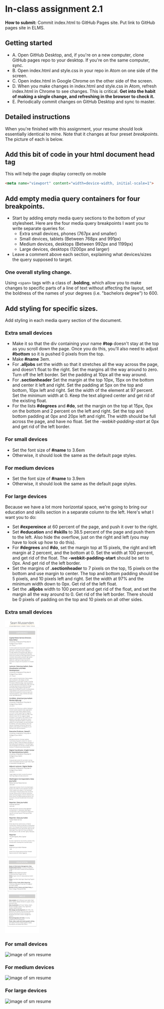 # In-class assignment 2.1

**How to submit:** Commit index.html to GitHub Pages site. Put link to GitHub pages site in ELMS.

## Getting started

* A. Open GitHub Desktop, and, if you're on a new computer, clone GitHub pages repo to your desktop. If you're on the same computer, sync.
* B. Open index.html and style.css in your repo in Atom on one side of the screen.
* C. Open index.html in Google Chrome on the other side of the screen.
* D. When you make changes in index.html and style.css in Atom, refresh index.html in Chrome to see changes. This is critical.  **Get into the habit of making a single change, and refreshing in the browser to check it.**
* E. Periodically commit changes on GitHub Desktop and sync to master.  

## Detailed instructions

When you're finished with this assignment, your resume should look essentially identical to mine. Note that it changes at four preset *breakpoints*.  The picture of each is below.  

## Add this bit of code in your html document head tag

This will help the page display correctly on mobile

```html
<meta name="viewport" content="width=device-width, initial-scale=1">
```

## Add empty media query containers for four breakpoints.

* Start by adding empty media query sections to the bottom of your stylesheet.  Here are the four media query breakpoints I want you to write separate queries for.
  * Extra small devices, phones (767px and smaller)
  *	Small devices, tablets (Between 768px and 991px)
  * Medium devices, desktops (Between 992px and 1199px)
  * Large devices, desktops (1200px and larger)
* Leave a comment above each section, explaining what devices/sizes the query supposed to target.

### One overall styling change.

Using `<span>` tags with a class of **.bolding**, which allow you to make changes to specific parts of a line of text without affecting the layout, set the boldness of the names of your degrees (i.e. "bachelors degree") to 600.  

## Add styling for specific sizes.

Add styling in each media query section of the document.

### Extra small devices

* Make it so that the div containing your name **#top** doesn't stay at the top as you scroll down the page.  Once you do this, you'll also need to adjust **#bottom** so it is pushed 0 pixels from the top.
* Make **#name** 3em.
* For **.alljobs** set the width so that it stretches all the way across the page, and doesn't float to the right.  Set the margins all the way around to zero.  Turn off the left border. Set the padding at 10px all the way around.
* For **.sectionheader** Set the margin at the top 10px, 15px on the bottom and center it left and right. Set the padding at 5px on the top and bottom, 10px left and right. Set the width of the element at 97 percent.  Set the minimum width at 0.  Keep the text aligned center and get rid of the existing float.
* For the lists **#degrees** and **#do**, set the margin on the top at 15px, 0px on the bottom and 2 percent on the left and right. Set the top and bottom padding at 0px and 20px left and right. The width should be full across the page, and have no float.  Set the *-webkit-padding-start* at 0px and get rid of the left border.

### For small devices

* Set the font size of **#name** to 3.6em
* Otherwise, it should look the same as the default page styles.

### For medium devices

* Set the font size of **#name** to 3.9em
* Otherwise, it should look the same as the default page styles.

### For large devices

Because we have a lot more horizontal space, we're going to bring our education and skills section in a separate column to the left. Here's what I want you to do:

* Set **#expereince** at 60 percent of the page, and push it over to the right.
* Set **#education** and **#skills** to 38.5 percent of the page and push them to the left. Also hide the overflow, just on the right and left (you may have to look up how to do this).
* For **#degrees** and **#do**, set the margin top at 15 pixels, the right and left margin at 2 percent, and the bottom at 0.  Set the width at 100 percent, and get rid of the float. The **-webkit-padding-start** should be set to 0px.  And get rid of the left border.   
* Set the margins of **.sectionheader** to 7 pixels on the top, 15 pixels on the bottom and use margin to center.  The top and bottom padding should be 5 pixels, and 10 pixels left and right.  Set the width at 97% and the minimum width down to 0px.  Get rid of the left float.
* Set the **.alljobs** width to 100 percent and get rid of the float, and set the margin all the way around to 0.  Get rid of the left border.  There should be 0 pixels of padding on the top and 10 pixels on all other sides.

### Extra small devices

![image of sm resume](../../img/sm-resume-for-in-class-2.1/extra-small.png)

### For small devices
![image of sm resume](../../../../img/sm-resume-for-in-class-2.1/small.png)
### For medium devices
![image of sm resume](../../../../img/sm-resume-for-in-class-2.1/medium.png)
### For large devices
![image of sm resume](../../../../img/sm-resume-for-in-class-2.1/large.png)
